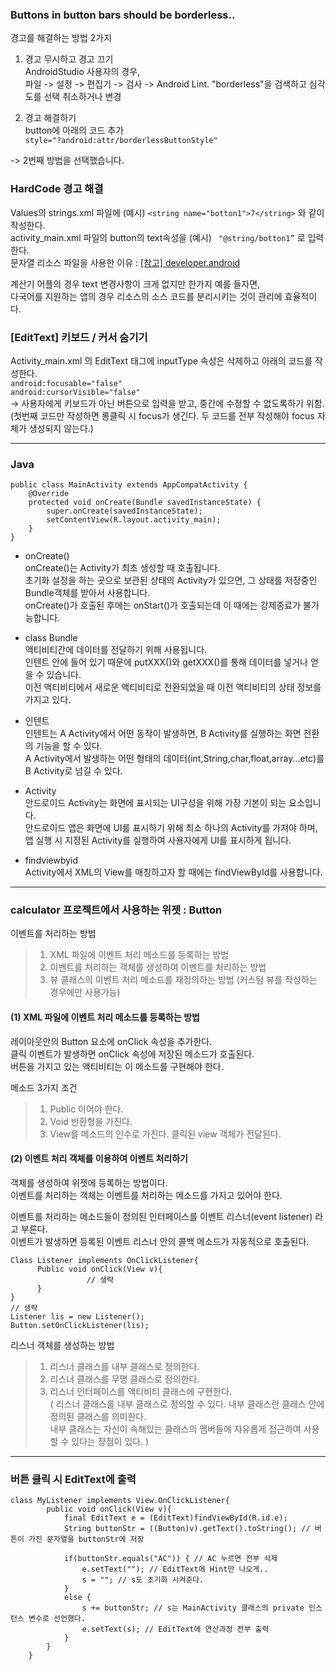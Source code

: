 ### Buttons in button bars should be borderless..
경고를 해결하는 방법 2가지  

1. 경고 무시하고 경고 끄기   
AndroidStudio 사용자의 경우,  
파일 -> 설정 -> 편집기 -> 검사 -> Android Lint. "borderless"을 검색하고 심각도를 선택 취소하거나 변경  
  
2. 경고 해결하기  
button에 아래의 코드 추가  
```style="?android:attr/borderlessButtonStyle"```  

-> 2번째 방법을 선택했습니다.  
  
  
### HardCode 경고 해결   
Values의 strings.xml 파일에 (예시) ```<string name="botton1">7</string>``` 와 같이 작성한다.   
activity_main.xml 파일의 button의 text속성을 (예시) ``` "@string/botton1”``` 로 입력한다.  
문자열 리소스 파일을 사용한 이유 : [\[참고\] developer.android](https://developer.android.com/guide/topics/resources/localization)   
  
계산기 어플의 경우 text 변경사항이 크게 없지만 한가지 예를 들자면,  
다국어를 지원하는 앱의 경우 리소스의 소스 코드를 분리시키는 것이 관리에 효율적이다.  

 
### [EditText] 키보드 / 커서 숨기기  
Activity_main.xml 의 EditText 태그에 inputType 속성은 삭제하고 아래의 코드를 작성한다.  
```android:focusable="false"```  
```android:cursorVisible="false"```  
-> 사용자에게 키보드가 아닌 버튼으로 입력을 받고, 중간에 수정할 수 없도록하기 위함.  
(첫번째 코드만 작성하면 롱클릭 시 focus가 생긴다. 두 코드를 전부 작성해야 focus 자체가 생성되지 않는다.)   
  
* * *  
  
### Java   
        
```
public class MainActivity extends AppCompatActivity {
    @Override
    protected void onCreate(Bundle savedInstanceState) {
        super.onCreate(savedInstanceState);
        setContentView(R.layout.activity_main);
    }
}
```
      
- onCreate()   
onCreate()는 Activity가 최초 생성할 때 호출됩니다.       
초기화 설정을 하는 곳으로 보관된 상태의 Activity가 있으면, 그 상태를 저장중인 Bundle객체를 받아서 사용합니다.        
onCreate()가 호출된 후에는 onStart()가 호출되는데 이 때에는 강제종료가 불가능합니다.       

- class Bundle      
 액티비티간에 데이터를 전달하기 위해 사용됩니다.      
 인텐트 안에 들어 있기 때문에 putXXX()와 getXXX()를 통해 데이터를 넣거나 얻을 수 있습니다.      
 이전 액티비티에서 새로운 액티비티로 전환되었을 때 이전 액티비티의 상태 정보를 가지고 있다.        
   
- 인텐트     
인텐트는 A Activity에서 어떤 동작이 발생하면, B Activity를 실행하는 화면 전환의 기능을 할 수 있다.    
A Activity에서 발생하는 어떤 형태의 데이터(int,String,char,float,array...etc)를 B Activity로 넘길 수 있다.     

- Activity  
안드로이드 Activity는 화면에 표시되는 UI구성을 위해 가장 기본이 되는 요소입니다.   
안드로이드 앱은 화면에 UI를 표시하기 위해 최소 하나의 Activity를 가져야 하며, 앱 실행 시 지정된 Activity를 실행하여 사용자에게 UI를 표시하게 됩니다.   

- findviewbyid  
Activity에서 XML의 View를 매칭하고자 할 때에는 findViewById를 사용합니다.  

* * *

### calculator 프로젝트에서 사용하는 위젯 : Button
이벤트를 처리하는 방법 
>1. XML 파일에 이벤트 처리 메소드를 등록하는 방법
>2. 이벤트를 처리하는 객체를 생성하여 이벤트를 처리하는 방법
>3. 뷰 클래스의 이벤트 처리 메소드를 재정의하는 방법 (커스텀 뷰를 작성하는 경우에만 사용가능)

#### (1) XML 파일에 이벤트 처리 메소드를 등록하는 방법
레이아웃안의 Button 요소에 onClick 속성을 추가한다.   
클릭 이벤트가 발생하면 onClick 속성에 저장된 메소드가 호출된다.     
버튼을 가지고 있는 액티비티는 이 메소드를 구현해야 한다.    

메소드 3가지 조건      
>1. Public 이어야 한다.    
>2. Void 반환형을 가진다.     
>3. View를 메소드의 인수로 가진다. 클릭된 view 객체가 전달된다.      
   
#### (2) 이벤트 처리 객체를 이용하여 이벤트 처리하기 
객체를 생성하여 위젯에 등록하는 방법이다.     
이벤트를 처리하는 객체는 이벤트를 처리하는 메소드를 가지고 있어야 한다.    

이벤트를 처리하는 메소드들이 정의된 인터페이스를 이벤트 리스너(event listener) 라고 부른다.   
이벤트가 발생하면 등록된 이벤트 리스너 안의 콜백 메소드가 자동적으로 호출된다.   


```
Class Listener implements OnClickListener{
      Public void onClick(View v){
                 // 생략
      }
}
// 생략                       
Listener lis = new Listener();
Button.setOnClickListener(lis);
```  
  
리스너 객체를 생성하는 방법   
>1. 리스너 클래스를 내부 클래스로 정의한다.   
>2. 리스너 클래스를 무명 클래스로 정의한다.   
>3. 리스너 인터페이스를 액티비티 클래스에 구현한다.   
>( 리스너 클래스를 내부 클래스로 정의할 수 있다. 내부 클래스란 클래스 안에 정의된 클래스를 의미한다.     
내부 클래스는 자신이 속해있는 클래스의 멤버들에 자유롭게 접근하여 사용할 수 있다는 장점이 있다. )   
  
* * *  
   
### 버튼 클릭 시 EditText에 출력
```
class MyListener implements View.OnClickListener{
        public void onClick(View v){
            final EditText e = (EditText)findViewById(R.id.e); 
            String buttonStr = ((Button)v).getText().toString(); // 버튼이 가진 문자열을 buttonStr에 저장

            if(buttonStr.equals("AC")) { // AC 누르면 전부 삭제
                e.setText(""); // EditText에 Hint만 나오게..
                s = ""; // s도 초기화 시켜준다. 
            }
            else {
                s += buttonStr; // s는 MainActivity 클래스의 private 인스턴스 변수로 선언했다. 
                e.setText(s); // EditText에 연산과정 전부 출력
            }
        }
    }
```    





